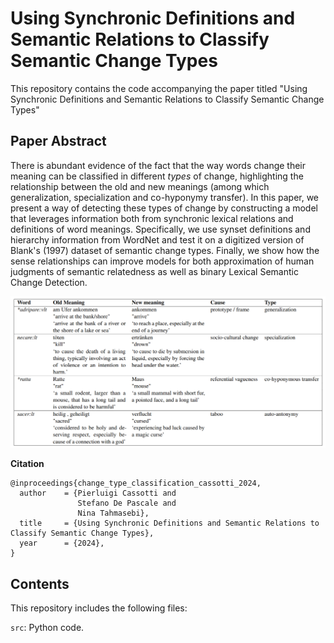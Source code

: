 # Using Synchronic Definitions and Semantic Relations to Classify Semantic Change Types
This repository contains the code accompanying the paper titled "Using Synchronic Definitions and Semantic Relations to Classify Semantic Change Types"

## Paper Abstract
There is abundant evidence of the fact that the way words change their meaning can be classified in different _types_ of change, highlighting the relationship between the old and new meanings (among which generalization, specialization and co-hyponymy transfer).
In this paper, we present a way of detecting these types of change by constructing a model that leverages information both from synchronic lexical relations and definitions of word meanings. Specifically, we use synset definitions and hierarchy information from WordNet and test it on a digitized version of Blank's (1997) dataset of semantic change types. Finally, we show how the sense relationships can improve models for both approximation of human judgments of semantic relatedness as well as binary Lexical Semantic Change Detection.

![alt text](https://github.com/ChangeIsKey/change-type-classification/blob/main/lsc_ctd_benchmark_snippet_table.png "t")


<b> Citation </b>

```
@inproceedings{change_type_classification_cassotti_2024,
  author    = {Pierluigi Cassotti and
               Stefano De Pascale and
               Nina Tahmasebi},
  title     = {Using Synchronic Definitions and Semantic Relations to Classify Semantic Change Types},
  year      = {2024},
}
```

## Contents
This repository includes the following files:

`src`: Python code.

